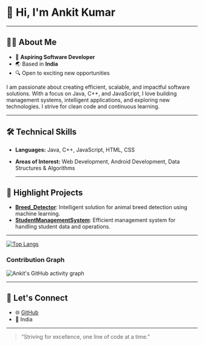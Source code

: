 # 👋 Hi, I'm Ankit Kumar
---

## 👨‍💻 About Me

- 💼 **Aspiring Software Developer**
- 🌏 Based in **India**
- 🔍 Open to exciting new opportunities

I am passionate about creating efficient, scalable, and impactful software solutions. With a focus on Java, C++, and JavaScript, I love building management systems, intelligent applications, and exploring new technologies. I strive for clean code and continuous learning.

---

## 🛠️ Technical Skills

- **Languages:** Java, C++, JavaScript, HTML, CSS
- **Areas of Interest:** Web Development, Android Development, Data Structures & Algorithms

  ---
## 🚀 Highlight Projects

- [**Breed_Detector**](https://github.com/Ankitk2021/Breed_Detector):  Intelligent solution for animal breed detection using machine learning.
- [**StudentManagementSystem**](https://github.com/Ankitk2021/StudentManagementSystem):  Efficient management system for handling student data and operations.
---
[![Top Langs](https://github-readme-stats.vercel.app/api/top-langs/?username=Ankitk2021&layout=compact&hide=javascript)](https://github.com/Ankitk2021?tab=repositories)

### **Contribution Graph**
![Ankit's GitHub activity graph](https://github-readme-activity-graph.vercel.app/graph?username=Ankitk2021&theme=github-compact)

---

## 🤝 Let's Connect 

- 🌐 [GitHub](https://github.com/Ankitk2021)
- 📍 India
---

> “Striving for excellence, one line of code at a time.”

